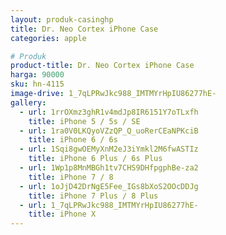 ```yaml
---
layout: produk-casinghp
title: Dr. Neo Cortex iPhone Case
categories: apple

# Produk
product-title: Dr. Neo Cortex iPhone Case
harga: 90000
sku: hn-4115
image-drive: 1_7qLPRwJkc988_IMTMYrHpIU86277hE-
gallery:
  - url: 1rrOXmz3ghR1v4mdJp8IR6151Y7oTLxfh
    title: iPhone 5 / 5s / SE
  - url: 1ra0V0LKQyoVZzQP_Q_uoRerCEaNPKciB
    title: iPhone 6 / 6s
  - url: 1Sqi8gwOEMyXnM2eJ3iYmkl2M6fwASTIz
    title: iPhone 6 Plus / 6s Plus
  - url: 1Wp1p8MnMBGh1tv7CHS9DHfpgphBe-za2
    title: iPhone 7 / 8
  - url: 1oJjD42DrNgE5Fee_IGs8bXoS2OOcDDJg
    title: iPhone 7 Plus / 8 Plus
  - url: 1_7qLPRwJkc988_IMTMYrHpIU86277hE-
    title: iPhone X
---
```

